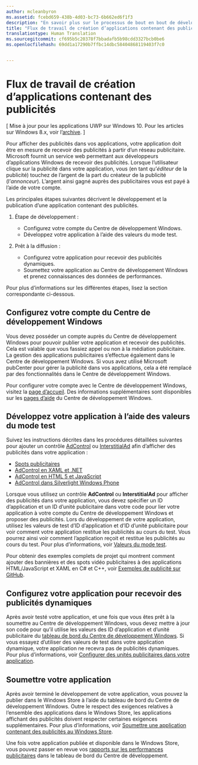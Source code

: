 ```yaml
---
author: mcleanbyron
ms.assetid: fcebd659-438b-4d03-bc73-6b662ed6f1f3
description: "En savoir plus sur le processus de bout en bout de développement et de publication d’une application avec des publicités."
title: "Flux de travail de création d’applications contenant des publicités"
translationtype: Human Translation
ms.sourcegitcommit: cf695b5c20378f7bbadafb5b98cdd3327bcb0be6
ms.openlocfilehash: 69dd1a17290b7ffbc14dbc58404868119403f7c0


---
```


# Flux de travail de création d’applications contenant des publicités


\[ Mise à jour pour les applications UWP sur Windows 10. Pour les articles sur Windows 8.x, voir l’[archive](http://go.microsoft.com/fwlink/p/?linkid=619132). \]

Pour afficher des publicités dans vos applications, votre application doit être en mesure de recevoir des publicités à partir d’un réseau publicitaire. Microsoft fournit un service web permettant aux développeurs d’applications Windows de recevoir des publicités. Lorsque l’utilisateur clique sur la publicité dans votre application, vous (en tant qu’*éditeur* de la publicité) touchez de l’argent de la part du créateur de la publicité (l’*annonceur*). L’argent ainsi gagné auprès des publicitaires vous est payé à l’aide de votre compte.

Les principales étapes suivantes décrivent le développement et la publication d’une application contenant des publicités.

1.  Étape de développement :

    * Configurez votre compte du Centre de développement Windows.
    * Développez votre application à l’aide des valeurs du mode test.

2.  Prêt à la diffusion :

    * Configurez votre application pour recevoir des publicités dynamiques.
    * Soumettez votre application au Centre de développement Windows et prenez connaissances des données de performances.

Pour plus d’informations sur les différentes étapes, lisez la section correspondante ci-dessous.

## Configurez votre compte du Centre de développement Windows

Vous devez posséder un compte auprès du Centre de développement Windows pour pouvoir publier votre application et recevoir des publicités. Cela est valable que vous fassiez appel ou non à la médiation publicitaire. La gestion des applications publicitaires s’effectue également dans le Centre de développement Windows. Si vous avez utilisé Microsoft pubCenter pour gérer la publicité dans vos applications, cela a été remplacé par des fonctionnalités dans le Centre de développement Windows.

Pour configurer votre compte avec le Centre de développement Windows, visitez la [page d’accueil](https://dev.windows.com/windows-apps). Des informations supplémentaires sont disponibles sur les [pages d’aide](https://dev.windows.com/develop) du Centre de développement Windows.

## Développez votre application à l’aide des valeurs du mode test

Suivez les instructions décrites dans les procédures détaillées suivantes pour ajouter un contrôle [AdControl](https://msdn.microsoft.com/library/windows/apps/microsoft.advertising.winrt.ui.adcontrol.aspx) ou [InterstitialAd](https://msdn.microsoft.com/library/windows/apps/microsoft.advertising.winrt.ui.interstitialad.aspx) afin d’afficher des publicités dans votre application :

-   [Spots publicitaires](interstitial-ads.md)
-   [AdControl en XAML et .NET](adcontrol-in-xaml-and--net.md)
-   [AdControl en HTML 5 et JavaScript](adcontrol-in-html-5-and-javascript.md)
-   [AdControl dans Silverlight Windows Phone](adcontrol-in-windows-phone-silverlight.md)

Lorsque vous utilisez un contrôle **AdControl** ou **InterstitialAd** pour afficher des publicités dans votre application, vous devez spécifier un ID d’application et un ID d’unité publicitaire dans votre code pour lier votre application à votre compte du Centre de développement Windows et proposer des publicités. Lors du développement de votre application, utilisez les valeurs de test d’ID d’application et d’ID d’unité publicitaire pour voir comment votre application restitue les publicités au cours du test. Vous pourrez ainsi voir comment l’application reçoit et restitue les publicités au cours du test. Pour plus d’informations, voir [Valeurs du mode test](test-mode-values.md).

Pour obtenir des exemples complets de projet qui montrent comment ajouter des bannières et des spots vidéo publicitaires à des applications HTML/JavaScript et XAML en C# et C++, voir [Exemples de publicité sur GitHub](http://aka.ms/githubads).

## Configurez votre application pour recevoir des publicités dynamiques

Après avoir testé votre application, et une fois que vous êtes prêt à la soumettre au Centre de développement Windows, vous devez mettre à jour son code pour qu’il utilise les valeurs des ID d’application et d’unité publicitaire du [tableau de bord du Centre de développement Windows](https://msdn.microsoft.com/library/windows/apps/mt170658.aspx). Si vous essayez d’utiliser des valeurs de test dans votre application dynamique, votre application ne recevra pas de publicités dynamiques. Pour plus d’informations, voir [Configurer des unités publicitaires dans votre application](set-up-ad-units-in-your-app.md).

## Soumettre votre application

Après avoir terminé le développement de votre application, vous pouvez la publier dans le Windows Store à l’aide du tableau de bord du Centre de développement Windows. Outre le respect des exigences relatives à l’ensemble des applications dans le Windows Store, les applications affichant des publicités doivent respecter certaines exigences supplémentaires. Pour plus d’informations, voir [Soumettre une application contenant des publicités au Windows Store](submit-an-app-with-ads-to-the-windows-store.md).

Une fois votre application publiée et disponible dans le Windows Store, vous pouvez passer en revue vos [rapports sur les performances publicitaires](../publish/advertising-performance-report.md) dans le tableau de bord du Centre de développement.

 

 



<!--HONumber=Jun16_HO4-->


